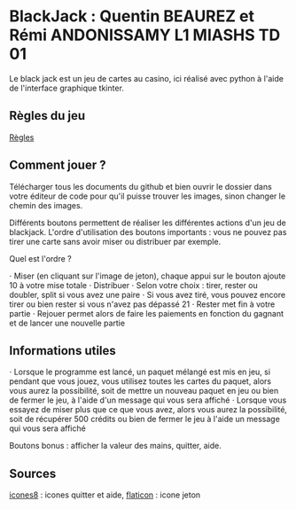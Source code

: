 # BlackJack : Quentin BEAUREZ et Rémi ANDONISSAMY L1 MIASHS TD 01
                                                                                                                    
Le black jack est un jeu de cartes au casino, ici réalisé avec python à l'aide de l'interface graphique tkinter.


## Règles du jeu

[Règles](https://www.regles-de-jeux.com/regle-du-black-jack/)


## Comment jouer ?

Télécharger tous les documents du github et bien ouvrir le dossier dans votre éditeur de code pour qu'il puisse trouver les images, sinon changer le chemin des images.

Différents boutons permettent de réaliser les différentes actions d'un jeu de blackjack.
L'ordre d'utilisation des boutons importants : vous ne pouvez pas tirer une carte sans avoir miser ou distribuer par exemple. 

Quel est l'ordre ?

⋅ Miser (en cliquant sur l'image de jeton), chaque appui sur le bouton ajoute 10 à votre mise totale
⋅ Distribuer 
⋅ Selon votre choix : tirer, rester ou doubler, split si vous avez une paire
⋅ Si vous avez tiré, vous pouvez encore tirer ou bien rester si vous n'avez pas dépassé 21
⋅ Rester met fin à votre partie 
⋅ Rejouer permet alors de faire les paiements en fonction du gagnant et de lancer une nouvelle partie


## Informations utiles
 ⋅ Lorsque le programme est lancé, un paquet mélangé est mis en jeu, si pendant que vous jouez, vous utilisez toutes les cartes du paquet, alors vous aurez la 
 possibilité, soit de mettre un nouveau paquet en jeu ou bien de fermer le jeu, à l'aide d'un message qui vous sera affiché
 ⋅ Lorsque vous essayez de miser plus que ce que vous avez, alors vous aurez la possibilité, soit de récupérer 500 crédits ou bien de fermer le jeu à l'aide un message
 qui vous sera affiché

Boutons bonus : afficher la valeur des mains, quitter, aide.

## Sources

[icones8](https://icones8.fr/) : icones quitter et aide, [flaticon](https://www.flaticon.com/fr/) : icone jeton
